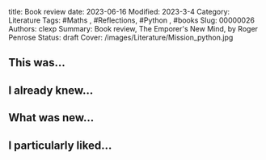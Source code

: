 title: Book review
date: 2023-06-16
Modified: 2023-3-4
Category: Literature
Tags: #Maths , #Reflections, #Python , #books 
Slug: 00000026
Authors: clexp
Summary: Book review, The Emporer's New Mind, by Roger Penrose
Status: draft
Cover: /images/Literature/Mission_python.jpg
## This was...

## I already knew...

## What was new...

## I particularly liked... 

